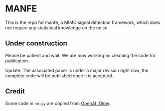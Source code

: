 # MANFE
This is the repo for manfe, a MIMO signal detection framework, which does not require any statistical knowledge on the noise.

## Under construction

Please be patient and wait. We are now working on cleaning the code for publication.

Update: The associated paper is under a major revision right now, the complete code will be published once it is accepted.

## Credit
Some code in `nn.py` are copied from [OpenAI::Glow](https://github.com/openai/glow).
